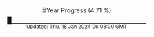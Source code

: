 <p align="center">
⏳Year Progress (4.71 %)<br>
█▁▁▁▁▁▁▁▁▁▁▁▁▁▁▁▁▁▁▁▁▁▁▁▁▁▁▁▁▁ <br>
<sub>Updated: Thu, 18 Jan 2024 06:03:00 GMT</sub>
</p>

